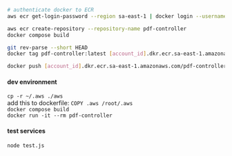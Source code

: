 ```bash
# authenticate docker to ECR
aws ecr get-login-password --region sa-east-1 | docker login --username AWS --password-stdin [account_id].dkr.ecr.sa-east-1.amazonaws.com

aws ecr create-repository --repository-name pdf-controller
docker compose build

git rev-parse --short HEAD
docker tag pdf-controller:latest [account_id].dkr.ecr.sa-east-1.amazonaws.com/pdf-controller:latest

docker push [account_id].dkr.ecr.sa-east-1.amazonaws.com/pdf-controller:latest
```

#### dev environment
`cp -r ~/.aws ./aws`  
add this to dockerfile: `COPY .aws /root/.aws`  
`docker compose build`  
`docker run -it --rm pdf-controller`  

#### test services
`node test.js`